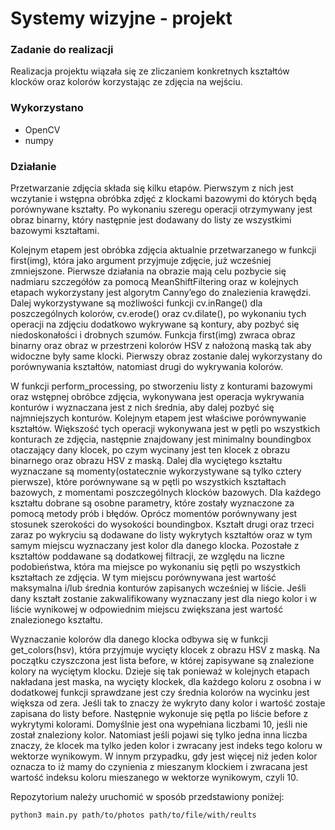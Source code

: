 # Systemy wizyjne - projekt
### Zadanie do realizacji
Realizacja projektu wiązała się ze zliczaniem konkretnych kształtów klocków oraz kolorów korzystając ze zdjęcia na wejściu.

### Wykorzystano
- OpenCV
- numpy

### Działanie
Przetwarzanie zdjęcia składa się kilku etapów. Pierwszym z nich jest wczytanie i wstępna obróbka
zdjęć z klockami bazowymi do których będą porównywane kształty. Po wykonaniu szeregu operacji
otrzymywany jest obraz binarny, który następnie jest dodawany do listy ze wszystkimi bazowymi
kształtami.

Kolejnym etapem jest obróbka zdjęcia aktualnie przetwarzanego w funkcji first(img), która jako
argument przyjmuje zdjęcie, już wcześniej zmniejszone. Pierwsze działania na obrazie mają celu pozbycie
się nadmiaru szczegółów za pomocą MeanShiftFiltering oraz w kolejnych etapach wykorzystany jest
algorytm Canny’ego do znalezienia krawędzi. Dalej wykorzystywane są możliwości funkcji cv.inRange()
dla poszczególnych kolorów, cv.erode() oraz cv.dilate(), po wykonaniu tych operacji na zdjęciu dodatkowo
wykrywane są kontury, aby pozbyć się niedoskonałości i drobnych szumów. Funkcja first(img) zwraca
obraz binarny oraz obraz w przestrzeni kolorów HSV z nałożoną maską tak aby widoczne były same
klocki. Pierwszy obraz zostanie dalej wykorzystany do porównywania kształtów, natomiast drugi do
wykrywania kolorów.

W funkcji perform_processing, po stworzeniu listy z konturami bazowymi oraz wstępnej obróbce
zdjęcia, wykonywana jest operacja wykrywania konturów i wyznaczana jest z nich średnia, aby dalej
pozbyć się najmniejszych konturów. Kolejnym etapem jest właściwe porównywanie kształtów. Większość
tych operacji wykonywana jest w pętli po wszystkich konturach ze zdjęcia, następnie znajdowany
jest minimalny boundingbox otaczający dany klocek, po czym wycinany jest ten klocek z obrazu
binarnego oraz obrazu HSV z maską. Dalej dla wyciętego kształtu wyznaczane są momenty(ostatecznie
wykorzystywane są tylko cztery pierwsze), które porównywane są w pętli po wszystkich kształtach
bazowych, z momentami poszczególnych klocków bazowych. Dla każdego kształtu dobrane są osobne
parametry, które zostały wyznaczone za pomocą metody prób i błędów. Oprócz momentów porównywany
jest stosunek szerokości do wysokości boundingbox. Kształt drugi oraz trzeci zaraz po wykryciu są
dodawane do listy wykrytych kształtów oraz w tym samym miejscu wyznaczany jest kolor dla danego
klocka. Pozostałe z kształtów poddawane są dodatkowej filtracji, ze względu na liczne podobieństwa, która
ma miejsce po wykonaniu się pętli po wszystkich kształtach ze zdjęcia. W tym miejscu porównywana jest
wartość maksymalna i/lub średnia konturów zapisanych wcześniej w liście. Jeśli dany kształt zostanie
zakwalifikowany wyznaczany jest dla niego kolor i w liście wynikowej w odpowiednim miejscu zwiększana
jest wartość znalezionego kształtu.

Wyznaczanie kolorów dla danego klocka odbywa się w funkcji get_colors(hsv), która przyjmuje wycięty
klocek z obrazu HSV z maską. Na początku czyszczona jest lista before, w której zapisywane są znalezione
kolory na wyciętym klocku. Dzieje się tak ponieważ w kolejnych etapach nakładana jest maska, na wycięty
klockek, dla każdego koloru z osobna i w dodatkowej funkcji sprawdzane jest czy średnia kolorów na
wycinku jest większa od zera. Jeśli tak to znaczy że wykryto dany kolor i wartość zostaje zapisana
do listy before. Następnie wykonuje się pętla po liście before z wykrytymi kolorami. Domyślnie jest ona
wypełniana liczbami 10, jeśli nie został znaleziony kolor. Natomiast jeśli pojawi się tylko jedna inna liczba
znaczy, że klocek ma tylko jeden kolor i zwracany jest indeks tego koloru w wektorze wynikowym. W
innym przypadku, gdy jest więcej niż jeden kolor oznacza to iż mamy do czynienia z mieszanym klockiem
i zwracana jest wartość indeksu koloru mieszanego w wektorze wynikowym, czyli 10.

Repozytorium należy uruchomić w sposób przedstawiony poniżej:
```
python3 main.py path/to/photos path/to/file/with/reults
```



